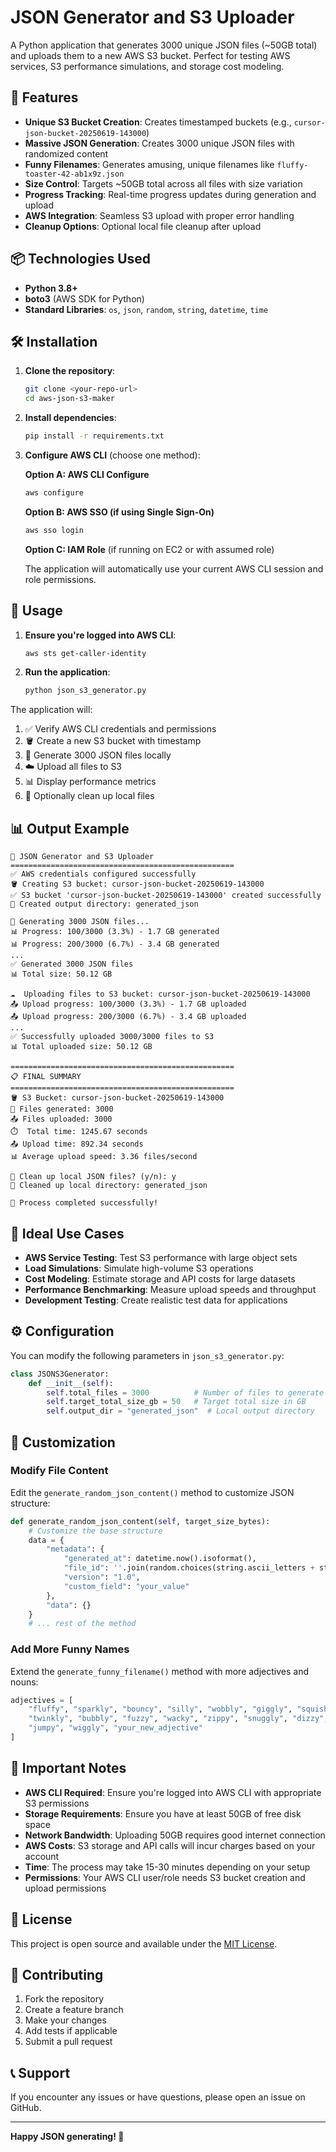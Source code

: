 # JSON Generator and S3 Uploader

A Python application that generates 3000 unique JSON files (~50GB total) and uploads them to a new AWS S3 bucket. Perfect for testing AWS services, S3 performance simulations, and storage cost modeling.

## 🚀 Features

- **Unique S3 Bucket Creation**: Creates timestamped buckets (e.g., `cursor-json-bucket-20250619-143000`)
- **Massive JSON Generation**: Creates 3000 unique JSON files with randomized content
- **Funny Filenames**: Generates amusing, unique filenames like `fluffy-toaster-42-ab1x9z.json`
- **Size Control**: Targets ~50GB total across all files with size variation
- **Progress Tracking**: Real-time progress updates during generation and upload
- **AWS Integration**: Seamless S3 upload with proper error handling
- **Cleanup Options**: Optional local file cleanup after upload

## 📦 Technologies Used

- **Python 3.8+**
- **boto3** (AWS SDK for Python)
- **Standard Libraries**: `os`, `json`, `random`, `string`, `datetime`, `time`

## 🛠️ Installation

1. **Clone the repository**:
   ```bash
   git clone <your-repo-url>
   cd aws-json-s3-maker
   ```

2. **Install dependencies**:
   ```bash
   pip install -r requirements.txt
   ```

3. **Configure AWS CLI** (choose one method):
   
   **Option A: AWS CLI Configure**
   ```bash
   aws configure
   ```
   
   **Option B: AWS SSO (if using Single Sign-On)**
   ```bash
   aws sso login
   ```
   
   **Option C: IAM Role** (if running on EC2 or with assumed role)
   
   The application will automatically use your current AWS CLI session and role permissions.

## 🎯 Usage

1. **Ensure you're logged into AWS CLI**:
   ```bash
   aws sts get-caller-identity
   ```

2. **Run the application**:
   ```bash
   python json_s3_generator.py
   ```

The application will:
1. ✅ Verify AWS CLI credentials and permissions
2. 🪣 Create a new S3 bucket with timestamp
3. 📝 Generate 3000 JSON files locally
4. ☁️ Upload all files to S3
5. 📊 Display performance metrics
6. 🧹 Optionally clean up local files

## 📊 Output Example

```
🚀 JSON Generator and S3 Uploader
==================================================
✅ AWS credentials configured successfully
🪣 Creating S3 bucket: cursor-json-bucket-20250619-143000
✅ S3 bucket 'cursor-json-bucket-20250619-143000' created successfully
📁 Created output directory: generated_json

📝 Generating 3000 JSON files...
📊 Progress: 100/3000 (3.3%) - 1.7 GB generated
📊 Progress: 200/3000 (6.7%) - 3.4 GB generated
...
✅ Generated 3000 JSON files
📊 Total size: 50.12 GB

☁️  Uploading files to S3 bucket: cursor-json-bucket-20250619-143000
📤 Upload progress: 100/3000 (3.3%) - 1.7 GB uploaded
📤 Upload progress: 200/3000 (6.7%) - 3.4 GB uploaded
...
✅ Successfully uploaded 3000/3000 files to S3
📊 Total uploaded size: 50.12 GB

==================================================
📋 FINAL SUMMARY
==================================================
🪣 S3 Bucket: cursor-json-bucket-20250619-143000
📁 Files generated: 3000
📤 Files uploaded: 3000
⏱️  Total time: 1245.67 seconds
📤 Upload time: 892.34 seconds
📊 Average upload speed: 3.36 files/second

🧹 Clean up local JSON files? (y/n): y
🧹 Cleaned up local directory: generated_json

🎉 Process completed successfully!
```

## 🧪 Ideal Use Cases

- **AWS Service Testing**: Test S3 performance with large object sets
- **Load Simulations**: Simulate high-volume S3 operations
- **Cost Modeling**: Estimate storage and API costs for large datasets
- **Performance Benchmarking**: Measure upload speeds and throughput
- **Development Testing**: Create realistic test data for applications

## ⚙️ Configuration

You can modify the following parameters in `json_s3_generator.py`:

```python
class JSONS3Generator:
    def __init__(self):
        self.total_files = 3000          # Number of files to generate
        self.target_total_size_gb = 50   # Target total size in GB
        self.output_dir = "generated_json"  # Local output directory
```

## 🔧 Customization

### Modify File Content
Edit the `generate_random_json_content()` method to customize JSON structure:

```python
def generate_random_json_content(self, target_size_bytes):
    # Customize the base structure
    data = {
        "metadata": {
            "generated_at": datetime.now().isoformat(),
            "file_id": ''.join(random.choices(string.ascii_letters + string.digits, k=16)),
            "version": "1.0",
            "custom_field": "your_value"
        },
        "data": {}
    }
    # ... rest of the method
```

### Add More Funny Names
Extend the `generate_funny_filename()` method with more adjectives and nouns:

```python
adjectives = [
    "fluffy", "sparkly", "bouncy", "silly", "wobbly", "giggly", "squishy",
    "twinkly", "bubbly", "fuzzy", "wacky", "zippy", "snuggly", "dizzy",
    "jumpy", "wiggly", "your_new_adjective"
]
```

## 🚨 Important Notes

- **AWS CLI Required**: Ensure you're logged into AWS CLI with appropriate S3 permissions
- **Storage Requirements**: Ensure you have at least 50GB of free disk space
- **Network Bandwidth**: Uploading 50GB requires good internet connection
- **AWS Costs**: S3 storage and API calls will incur charges based on your account
- **Time**: The process may take 15-30 minutes depending on your setup
- **Permissions**: Your AWS CLI user/role needs S3 bucket creation and upload permissions

## 📝 License

This project is open source and available under the [MIT License](LICENSE).

## 🤝 Contributing

1. Fork the repository
2. Create a feature branch
3. Make your changes
4. Add tests if applicable
5. Submit a pull request

## 📞 Support

If you encounter any issues or have questions, please open an issue on GitHub.

---

**Happy JSON generating! 🎉** 